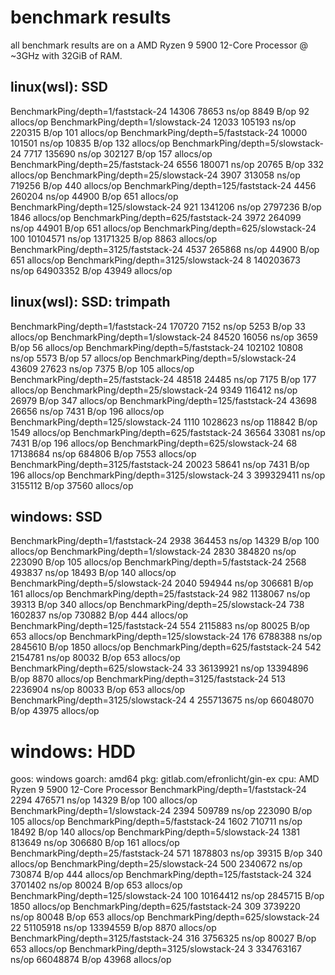 # benchmark results

all benchmark results are on a AMD Ryzen 9 5900 12-Core Processor @ ~3GHz with 32GiB of RAM.

## linux(wsl): SSD

BenchmarkPing/depth=1/faststack-24 14306 78653 ns/op 8849 B/op 92 allocs/op
BenchmarkPing/depth=1/slowstack-24 12033 105193 ns/op 220315 B/op 101 allocs/op
BenchmarkPing/depth=5/faststack-24 10000 101501 ns/op 10835 B/op 132 allocs/op
BenchmarkPing/depth=5/slowstack-24 7717 135690 ns/op 302127 B/op 157 allocs/op
BenchmarkPing/depth=25/faststack-24 6556 180071 ns/op 20765 B/op 332 allocs/op
BenchmarkPing/depth=25/slowstack-24 3907 313058 ns/op 719256 B/op 440 allocs/op
BenchmarkPing/depth=125/faststack-24 4456 260204 ns/op 44900 B/op 651 allocs/op
BenchmarkPing/depth=125/slowstack-24 921 1341206 ns/op 2797236 B/op 1846 allocs/op
BenchmarkPing/depth=625/faststack-24 3972 264099 ns/op 44901 B/op 651 allocs/op
BenchmarkPing/depth=625/slowstack-24 100 10104571 ns/op 13171325 B/op 8863 allocs/op
BenchmarkPing/depth=3125/faststack-24 4537 265868 ns/op 44900 B/op 651 allocs/op
BenchmarkPing/depth=3125/slowstack-24 8 140203673 ns/op 64903352 B/op 43949 allocs/op

## linux(wsl): SSD: trimpath

BenchmarkPing/depth=1/faststack-24 170720 7152 ns/op 5253 B/op 33 allocs/op
BenchmarkPing/depth=1/slowstack-24 84520 16056 ns/op 3659 B/op 56 allocs/op
BenchmarkPing/depth=5/faststack-24 102102 10808 ns/op 5573 B/op 57 allocs/op
BenchmarkPing/depth=5/slowstack-24 43609 27623 ns/op 7375 B/op 105 allocs/op
BenchmarkPing/depth=25/faststack-24 48518 24485 ns/op 7175 B/op 177 allocs/op
BenchmarkPing/depth=25/slowstack-24 9349 116412 ns/op 26979 B/op 347 allocs/op
BenchmarkPing/depth=125/faststack-24 43698 26656 ns/op 7431 B/op 196 allocs/op
BenchmarkPing/depth=125/slowstack-24 1110 1028623 ns/op 118842 B/op 1549 allocs/op
BenchmarkPing/depth=625/faststack-24 36564 33081 ns/op 7431 B/op 196 allocs/op
BenchmarkPing/depth=625/slowstack-24 68 17138684 ns/op 684806 B/op 7553 allocs/op
BenchmarkPing/depth=3125/faststack-24 20023 58641 ns/op 7431 B/op 196 allocs/op
BenchmarkPing/depth=3125/slowstack-24 3 399329411 ns/op 3155112 B/op 37560 allocs/op

## windows: SSD

BenchmarkPing/depth=1/faststack-24 2938 364453 ns/op 14329 B/op 100 allocs/op
BenchmarkPing/depth=1/slowstack-24 2830 384820 ns/op 223090 B/op 105 allocs/op
BenchmarkPing/depth=5/faststack-24 2568 493837 ns/op 18493 B/op 140 allocs/op
BenchmarkPing/depth=5/slowstack-24 2040 594944 ns/op 306681 B/op 161 allocs/op
BenchmarkPing/depth=25/faststack-24 982 1138067 ns/op 39313 B/op 340 allocs/op
BenchmarkPing/depth=25/slowstack-24 738 1602837 ns/op 730882 B/op 444 allocs/op
BenchmarkPing/depth=125/faststack-24 554 2115883 ns/op 80025 B/op 653 allocs/op
BenchmarkPing/depth=125/slowstack-24 176 6788388 ns/op 2845610 B/op 1850 allocs/op
BenchmarkPing/depth=625/faststack-24 542 2154781 ns/op 80032 B/op 653 allocs/op
BenchmarkPing/depth=625/slowstack-24 33 36139921 ns/op 13394896 B/op 8870 allocs/op
BenchmarkPing/depth=3125/faststack-24 513 2236904 ns/op 80033 B/op 653 allocs/op
BenchmarkPing/depth=3125/slowstack-24 4 255713675 ns/op 66048070 B/op 43975 allocs/op

# windows: HDD

goos: windows
goarch: amd64
pkg: gitlab.com/efronlicht/gin-ex
cpu: AMD Ryzen 9 5900 12-Core Processor
BenchmarkPing/depth=1/faststack-24 2294 476571 ns/op 14329 B/op 100 allocs/op
BenchmarkPing/depth=1/slowstack-24 2394 509789 ns/op 223090 B/op 105 allocs/op
BenchmarkPing/depth=5/faststack-24 1602 710711 ns/op 18492 B/op 140 allocs/op
BenchmarkPing/depth=5/slowstack-24 1381 813649 ns/op 306680 B/op 161 allocs/op
BenchmarkPing/depth=25/faststack-24 571 1878803 ns/op 39315 B/op 340 allocs/op
BenchmarkPing/depth=25/slowstack-24 500 2340672 ns/op 730874 B/op 444 allocs/op
BenchmarkPing/depth=125/faststack-24 324 3701402 ns/op 80024 B/op 653 allocs/op
BenchmarkPing/depth=125/slowstack-24 100 10164412 ns/op 2845715 B/op 1850 allocs/op
BenchmarkPing/depth=625/faststack-24 309 3739220 ns/op 80048 B/op 653 allocs/op
BenchmarkPing/depth=625/slowstack-24 22 51105918 ns/op 13394559 B/op 8870 allocs/op
BenchmarkPing/depth=3125/faststack-24 316 3756325 ns/op 80027 B/op 653 allocs/op
BenchmarkPing/depth=3125/slowstack-24 3 334763167 ns/op 66048874 B/op 43968 allocs/op
